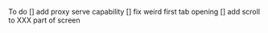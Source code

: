 To do 
[] add proxy serve capability
[] fix weird first tab opening
[] add scroll to XXX part of screen